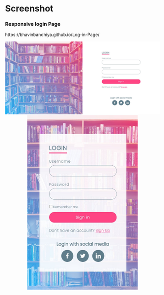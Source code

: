 <h1>Screenshot</h1>
<h3>Responsive login Page </h3>
https://bhavinbandhiya.github.io/Log-in-Page/
<p align="Center">
<img src="https://github.com/bhavinbandhiya/Log-in-Page/blob/master/img/ss1.jpg"  alt="" />

<img src="https://github.com/bhavinbandhiya/Log-in-Page/blob/master/img/ss2.jpg"  width="360"  alt="" />
</p>

